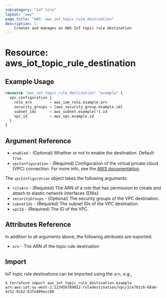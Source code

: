 ```yaml
---
subcategory: "IoT Core"
layout: "aws"
page_title: "AWS: aws_iot_topic_rule_destination"
description: |-
    Creates and manages an AWS IoT topic rule destination
---
```


# Resource: aws_iot_topic_rule_destination

## Example Usage

```terraform
resource "aws_iot_topic_rule_destination" "example" {
  vpc_configuration {
    role_arn        = aws_iam_role.example.arn
    security_groups = [aws_security_group.example.id]
    subnet_ids      = aws_subnet.example[*].id
    vpc_id          = aws_vpc.example.id
  }
}
```

## Argument Reference

* `enabled` - (Optional) Whether or not to enable the destination. Default: `true`.
* `vpcConfiguration` - (Required) Configuration of the virtual private cloud (VPC) connection. For more info, see the [AWS documentation](https://docs.aws.amazon.com/iot/latest/developerguide/vpc-rule-action.html).

The `vpcConfiguration` object takes the following arguments:

* `roleArn` - (Required) The ARN of a role that has permission to create and attach to elastic network interfaces (ENIs).
* `securityGroups` - (Optional) The security groups of the VPC destination.
* `subnetIds` - (Required) The subnet IDs of the VPC destination.
* `vpcId` - (Required) The ID of the VPC.

## Attributes Reference

In addition to all arguments above, the following attributes are exported:

* `arn` - The ARN of the topic rule destination

## Import

IoT topic rule destinations can be imported using the `arn`, e.g.,

```
$ terraform import aws_iot_topic_rule_destination.example arn:aws:iot:us-west-2:123456789012:ruledestination/vpc/2ce781c8-68a6-4c52-9c62-63fe489ecc60
```

<!-- cache-key: cdktf-0.17.0-pre.15 input-14918e651c47669d0a2766b5ef0f06035f97d8b87c9b9905ecdcd93598f4d3a3 -->